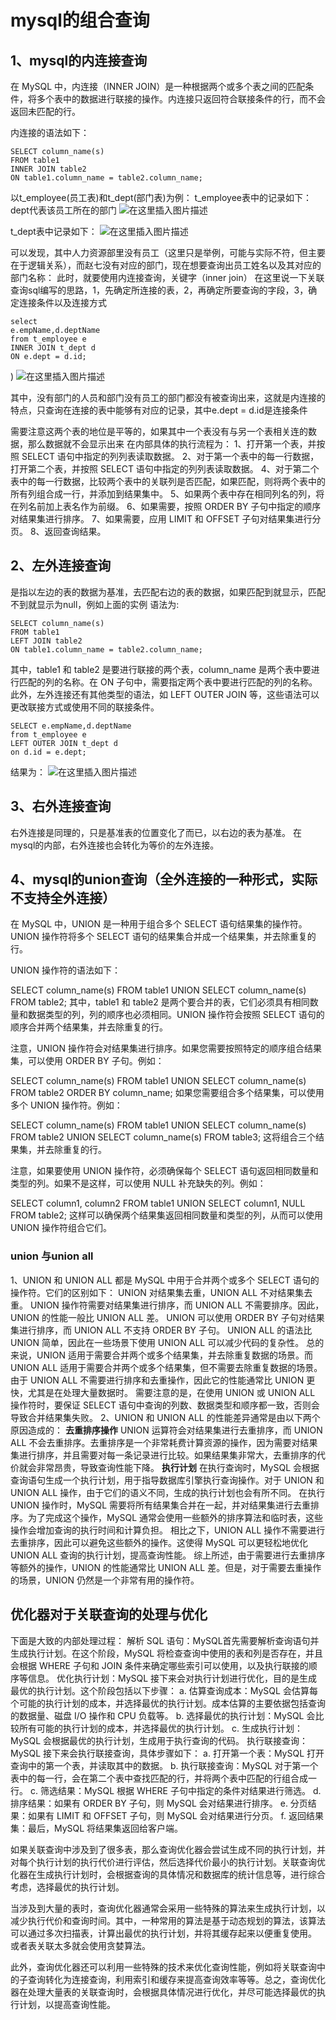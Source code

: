 # mysql的组合查询
## 1、mysql的内连接查询
在 MySQL 中，内连接（INNER JOIN）是一种根据两个或多个表之间的匹配条件，将多个表中的数据进行联接的操作。内连接只返回符合联接条件的行，而不会返回未匹配的行。

内连接的语法如下：

```
SELECT column_name(s)
FROM table1
INNER JOIN table2
ON table1.column_name = table2.column_name;
```
以t_employee(员工表)和t_dept(部门表)为例：
t_employee表中的记录如下：dept代表该员工所在的部门
![在这里插入图片描述](https://img-blog.csdnimg.cn/direct/f57487d4a52d453dae3c557235d3fbab.png)

t_dept表中记录如下：
![在这里插入图片描述](https://img-blog.csdnimg.cn/direct/41d45f067f88433ca6fe944207abf614.png)

可以发现，其中人力资源部里没有员工（这里只是举例，可能与实际不符，但主要在于逻辑关系），而赵七没有对应的部门，现在想要查询出员工姓名以及其对应的部门名称：
此时，就要使用内连接查询，关键字（inner join）
在这里说一下关联查询sql编写的思路，1，先确定所连接的表，2，再确定所要查询的字段，3，确定连接条件以及连接方式
```
select 
e.empName,d.deptName
from t_employee e
INNER JOIN t_dept d
ON e.dept = d.id;
```
)
![在这里插入图片描述](https://img-blog.csdnimg.cn/direct/98b84035d90d444797a9ae3595ff14d2.png)

其中，没有部门的人员和部门没有员工的部门都没有被查询出来，这就是内连接的特点，只查询在连接的表中能够有对应的记录，其中e.dept = d.id是连接条件

需要注意这两个表的地位是平等的，如果其中一个表没有与另一个表相关连的数据，那么数据就不会显示出来
在内部具体的执行流程为：
1、打开第一个表，并按照 SELECT 语句中指定的列列表读取数据。
2、对于第一个表中的每一行数据，打开第二个表，并按照 SELECT 语句中指定的列列表读取数据。
4、对于第二个表中的每一行数据，比较两个表中的关联列是否匹配，如果匹配，则将两个表中的所有列组合成一行，并添加到结果集中。
5、如果两个表中存在相同列名的列，将在列名前加上表名作为前缀。
6、如果需要，按照 ORDER BY 子句中指定的顺序对结果集进行排序。
7、如果需要，应用 LIMIT 和 OFFSET 子句对结果集进行分页。
8、返回查询结果。
## 2、左外连接查询
是指以左边的表的数据为基准，去匹配右边的表的数据，如果匹配到就显示，匹配不到就显示为null，例如上面的实例
语法为:
```
SELECT column_name(s)
FROM table1
LEFT JOIN table2
ON table1.column_name = table2.column_name;
```
其中，table1 和 table2 是要进行联接的两个表，column_name 是两个表中要进行匹配的列的名称。在 ON 子句中，需要指定两个表中要进行匹配的列的名称。
此外，左外连接还有其他类型的语法，如 LEFT OUTER JOIN 等，这些语法可以更改联接方式或使用不同的联接条件。
```
SELECT e.empName,d.deptName
from t_employee e
LEFT OUTER JOIN t_dept d 
on d.id = e.dept;
```
结果为：
![在这里插入图片描述](https://img-blog.csdnimg.cn/direct/297b20ff223442dd901e2cce76520a1a.png)

## 3、右外连接查询
右外连接是同理的，只是基准表的位置变化了而已，以右边的表为基准。
在mysql的内部，右外连接也会转化为等价的左外连接。
## 4、mysql的union查询（全外连接的一种形式，实际不支持全外连接）

在 MySQL 中，UNION 是一种用于组合多个 SELECT 语句结果集的操作符。UNION 操作符将多个 SELECT 语句的结果集合并成一个结果集，并去除重复的行。

UNION 操作符的语法如下：

SELECT column_name(s) FROM table1
UNION
SELECT column_name(s) FROM table2;
其中，table1 和 table2 是两个要合并的表，它们必须具有相同数量和数据类型的列，列的顺序也必须相同。UNION 操作符会按照 SELECT 语句的顺序合并两个结果集，并去除重复的行。

注意，UNION 操作符会对结果集进行排序。如果您需要按照特定的顺序组合结果集，可以使用 ORDER BY 子句。例如：

SELECT column_name(s) FROM table1
UNION
SELECT column_name(s) FROM table2
ORDER BY column_name;
如果您需要组合多个结果集，可以使用多个 UNION 操作符。例如：

SELECT column_name(s) FROM table1
UNION
SELECT column_name(s) FROM table2
UNION
SELECT column_name(s) FROM table3;
这将组合三个结果集，并去除重复的行。

注意，如果要使用 UNION 操作符，必须确保每个 SELECT 语句返回相同数量和类型的列。如果不是这样，可以使用 NULL 补充缺失的列。例如：

SELECT column1, column2 FROM table1
UNION
SELECT column1, NULL FROM table2;
这样可以确保两个结果集返回相同数量和类型的列，从而可以使用 UNION 操作符组合它们。

### union 与union all
1、UNION 和 UNION ALL 都是 MySQL 中用于合并两个或多个 SELECT 语句的操作符。它们的区别如下：
UNION 对结果集去重，UNION ALL 不对结果集去重。
UNION 操作符需要对结果集进行排序，而 UNION ALL 不需要排序。因此，UNION 的性能一般比 UNION ALL 差。
UNION 可以使用 ORDER BY 子句对结果集进行排序，而 UNION ALL 不支持 ORDER BY 子句。
UNION ALL 的语法比 UNION 简单，因此在一些场景下使用 UNION ALL 可以减少代码的复杂性。
总的来说，UNION 适用于需要合并两个或多个结果集，并去除重复数据的场景。而 UNION ALL 适用于需要合并两个或多个结果集，但不需要去除重复数据的场景。由于 UNION ALL 不需要进行排序和去重操作，因此它的性能通常比 UNION 更快，尤其是在处理大量数据时。
需要注意的是，在使用 UNION 或 UNION ALL 操作符时，要保证 SELECT 语句中查询的列数、数据类型和顺序都一致，否则会导致合并结果集失败。
2、UNION 和 UNION ALL 的性能差异通常是由以下两个原因造成的：
**去重排序操作**
UNION 运算符会对结果集进行去重排序，而 UNION ALL 不会去重排序。去重排序是一个非常耗费计算资源的操作，因为需要对结果集进行排序，并且需要对每一条记录进行比较。如果结果集非常大，去重排序的代价就会非常昂贵，导致查询性能下降。
**执行计划**
在执行查询时，MySQL 会根据查询语句生成一个执行计划，用于指导数据库引擎执行查询操作。对于 UNION 和 UNION ALL 操作，由于它们的语义不同，生成的执行计划也会有所不同。
在执行 UNION 操作时，MySQL 需要将所有结果集合并在一起，并对结果集进行去重排序。为了完成这个操作，MySQL 通常会使用一些额外的排序算法和临时表，这些操作会增加查询的执行时间和计算负担。
相比之下，UNION ALL 操作不需要进行去重排序，因此可以避免这些额外的操作。这使得 MySQL 可以更轻松地优化 UNION ALL 查询的执行计划，提高查询性能。
综上所述，由于需要进行去重排序等额外的操作，UNION 的性能通常比 UNION ALL 差。但是，对于需要去重操作的场景，UNION 仍然是一个非常有用的操作符。
## 优化器对于关联查询的处理与优化
下面是大致的内部处理过程：
解析 SQL 语句：MySQL首先需要解析查询语句并生成执行计划。在这个阶段，MySQL 将检查查询中使用的表和列是否存在，并且会根据 WHERE 子句和 JOIN 条件来确定哪些索引可以使用，以及执行联接的顺序等信息。
优化执行计划：MySQL 接下来会对执行计划进行优化，目的是生成最优的执行计划。这个阶段包括以下步骤：
a. 估算查询成本：MySQL 会估算每个可能的执行计划的成本，并选择最优的执行计划。成本估算的主要依据包括查询的数据量、磁盘 I/O 操作和 CPU 负载等。
b. 选择最优的执行计划：MySQL 会比较所有可能的执行计划的成本，并选择最优的执行计划。
c. 生成执行计划：MySQL 会根据最优的执行计划，生成用于执行查询的代码。
执行联接查询：MySQL 接下来会执行联接查询，具体步骤如下：
a. 打开第一个表：MySQL 打开查询中的第一个表，并读取其中的数据。
b. 执行联接查询：MySQL 对于第一个表中的每一行，会在第二个表中查找匹配的行，并将两个表中匹配的行组合成一行。
c. 筛选结果：MySQL 根据 WHERE 子句中指定的条件对结果进行筛选。
d. 排序结果：如果有 ORDER BY 子句，则 MySQL 会对结果进行排序。
e. 分页结果：如果有 LIMIT 和 OFFSET 子句，则 MySQL 会对结果进行分页。
f. 返回结果集：最后，MySQL 将结果集返回给客户端。

如果关联查询中涉及到了很多表，那么查询优化器会尝试生成不同的执行计划，并对每个执行计划的执行代价进行评估，然后选择代价最小的执行计划。关联查询优化器在生成执行计划时，会根据查询的具体情况和数据库的统计信息等，进行综合考虑，选择最优的执行计划。

当涉及到大量的表时，查询优化器通常会采用一些特殊的算法来生成执行计划，以减少执行代价和查询时间。其中，一种常用的算法是基于动态规划的算法，该算法可以通过多次扫描表，计算出最优的执行计划，并将其缓存起来以便重复使用。
或者表关联太多就会使用贪婪算法。

此外，查询优化器还可以利用一些特殊的技术来优化查询性能，例如将关联查询中的子查询转化为连接查询，利用索引和缓存来提高查询效率等等。总之，查询优化器在处理大量表的关联查询时，会根据具体情况进行优化，并尽可能选择最优的执行计划，以提高查询性能。
